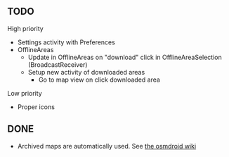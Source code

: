 ## TODO ##

High priority

 - Settings activity with Preferences
 - OfflineAreas
	 - Update in OfflineAreas on "download" click in OfflineAreaSelection (BroadcastReceiver)
	 - Setup new activity of downloaded areas
		 - Go to map view on click downloaded area

Low priority

 - Proper icons

## DONE ##

 - Archived maps are automatically used. See [the osmdroid wiki](https://github.com/osmdroid/osmdroid/wiki/Offline-Map-Tiles#map-tile-provider-options)